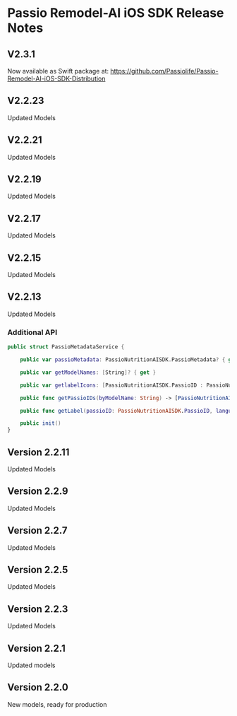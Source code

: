 # Passio Remodel-AI iOS SDK Release Notes

## V2.3.1
Now available as Swift package at: https://github.com/Passiolife/Passio-Remodel-AI-iOS-SDK-Distribution

## V2.2.23
Updated Models

## V2.2.21
Updated Models

## V2.2.19
Updated Models

## V2.2.17
Updated Models

## V2.2.15
Updated Models

## V2.2.13
Updated Models

### Additional API 
```swift
public struct PassioMetadataService {

    public var passioMetadata: PassioNutritionAISDK.PassioMetadata? { get }

    public var getModelNames: [String]? { get }

    public var getlabelIcons: [PassioNutritionAISDK.PassioID : PassioNutritionAISDK.PassioID]? { get }

    public func getPassioIDs(byModelName: String) -> [PassioNutritionAISDK.PassioID]?

    public func getLabel(passioID: PassioNutritionAISDK.PassioID, languageCode: String = "en") -> String?

    public init()
}
```

## Version 2.2.11
Updated Models

## Version 2.2.9
Updated Models

## Version 2.2.7
Updated Models

## Version 2.2.5
Updated Models

## Version 2.2.3
Updated Models

## Version  2.2.1
Updated models

## Version  2.2.0
New models, ready for production